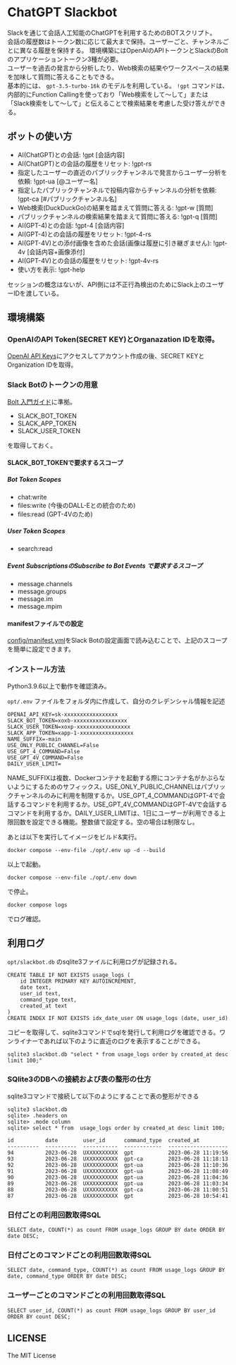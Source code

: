 # ChatGPT Slackbot

Slackを通じて会話人工知能のChatGPTを利用するためのBOTスクリプト。  
会話の履歴数はトークン数に応じて最大まで保持。ユーザーごと、チャンネルごとに異なる履歴を保持する。
環境構築にはOpenAIのAPIトークンとSlackのBoltのアプリケーショントークン3種が必要。  
ユーザーを過去の発言から分析したり、Web検索の結果やワークスペースの結果を加味して質問に答えることもできる。  
基本的には、 `gpt-3.5-turbo-16k` のモデルを利用している。 `!gpt` コマンドは、内部的にFunction Callingを使っており「Web検索をして～して」または「Slack検索をして～して」と伝えることで検索結果を考慮した受け答えができる。 

## ボットの使い方
- AI(ChatGPT)との会話: !gpt \[会話内容\]  
- AI(ChatGPT)との会話の履歴をリセット: !gpt-rs
- 指定したユーザーの直近のパブリックチャンネルで発言からユーザー分析を依頼: !gpt-ua \[@ユーザー名\]
- 指定したパブリックチャンネルで投稿内容からチャンネルの分析を依頼: !gpt-ca \[#パブリックチャンネル名\]
- Web検索(DuckDuckGo)の結果を踏まえて質問に答える: !gpt-w \[質問\]
- パブリックチャンネルの検索結果を踏まえて質問に答える: !gpt-q \[質問\]
- AI(GPT-4)との会話: !gpt-4 \[会話内容\]
- AI(GPT-4)との会話の履歴をリセット: !gpt-4-rs
- AI(GPT-4V)との添付画像を含めた会話(画像は履歴に引き継ぎません): !gpt-4v \[会話内容+画像添付\]
- AI(GPT-4V)との会話の履歴をリセット: !gpt-4v-rs
- 使い方を表示: !gpt-help

セッションの概念はないが、API側には不正行為検出のためにSlack上のユーザーIDを渡している。

## 環境構築
### OpenAIのAPI Token(SECRET KEY)とOrganazation IDを取得。
[OpenAI API Keys](https://beta.openai.com/account/api-keys)にアクセスしてアカウント作成の後、SECRET KEYとOrganization IDを取得。

### Slack Botのトークンの用意
[Bolt 入門ガイド](https://slack.dev/bolt-python/ja-jp/tutorial/getting-started)に準拠。

- SLACK_BOT_TOKEN
- SLACK_APP_TOKEN
- SLACK_USER_TOKEN

を取得しておく。

#### SLACK_BOT_TOKENで要求するスコープ

##### Bot Token Scopes
- chat:write
- files:write (今後のDALL-Eとの統合のため)
- files:read (GPT-4Vのため)

##### User Token Scopes
- search:read

##### Event SubscriptionsのSubscribe to Bot Events で要求するスコープ

- message.channels
- message.groups
- message.im
- message.mpim

#### manifestファイルでの設定

[config/manifest.yml](config/manifest.yml)をSlack Botの設定画面で読み込むことで、上記のスコープを簡単に設定できます。

### インストール方法
Python3.9.6以上で動作を確認済み。

`opt/.env` ファイルをフォルダ内に作成して、自分のクレデンシャル情報を記述

```
OPENAI_API_KEY=sk-xxxxxxxxxxxxxxxxx
SLACK_BOT_TOKEN=xoxb-xxxxxxxxxxxxxxxxx
SLACK_USER_TOKEN=xoxp-xxxxxxxxxxxxxxxxx
SLACK_APP_TOKEN=xapp-1-xxxxxxxxxxxxxxxxx
NAME_SUFFIX=-main
USE_ONLY_PUBLIC_CHANNEL=False
USE_GPT_4_COMMAND=False
USE_GPT_4V_COMMAND=False
DAILY_USER_LIMIT=
```

NAME_SUFFIXは複数、Dockerコンテナを起動する際にコンテナ名がかぶらないようにするためのサフィックス。USE_ONLY_PUBLIC_CHANNELはパブリックチャンネルのみに利用を制限するか。USE_GPT_4_COMMANDはGPT-4で会話するコマンドを利用するか。USE_GPT_4V_COMMANDはGPT-4Vで会話するコマンドを利用するか。DAILY_USER_LIMITは、1日にユーザーが利用できる上限回数を設定できる機能。整数値で設定する。空の場合は制限なし。

あとは以下を実行してイメージをビルド&実行。

```
docker compose --env-file ./opt/.env up -d --build
```

以上で起動。

```
docker compose --env-file ./opt/.env down
```

で停止。

```
docker compose logs
```
でログ確認。

## 利用ログ
`opt/slackbot.db` のsqlite3ファイルに利用ログが記録される。

```
CREATE TABLE IF NOT EXISTS usage_logs (
    id INTEGER PRIMARY KEY AUTOINCREMENT,
    date text,
    user_id text,
    command_type text,
    created_at text
)
CREATE INDEX IF NOT EXISTS idx_date_user ON usage_logs (date, user_id)
```

コピーを取得して、sqlite3コマンドでsqlを発行して利用ログを確認できる。ワンライナーであれば以下のように直近のログを表示することができる。  

```
sqlite3 slackbot.db "select * from usage_logs order by created_at desc limit 100;"
```

### SQlite3のDBへの接続および表の整形の仕方

sqlite3コマンドで接続して以下のようにすることで表の整形ができる

```
sqlite3 slackbot.db
sqlite> .headers on
sqlite> .mode column
sqlite> select * from  usage_logs order by created_at desc limit 100;
```

```
id          date        user_id      command_type  created_at
----------  ----------  -----------  ------------  -------------------
94          2023-06-28  UXXXXXXXXXX  gpt           2023-06-28 11:19:56
93          2023-06-28  UXXXXXXXXXX  gpt-ca        2023-06-28 11:18:13
92          2023-06-28  UXXXXXXXXXX  gpt-ua        2023-06-28 11:10:36
91          2023-06-28  UXXXXXXXXXX  gpt-ua        2023-06-28 11:08:49
90          2023-06-28  UXXXXXXXXXX  gpt-ua        2023-06-28 11:04:36
89          2023-06-28  UXXXXXXXXXX  gpt-ua        2023-06-28 11:03:34
88          2023-06-28  UXXXXXXXXXX  gpt-ca        2023-06-28 11:00:51
87          2023-06-28  UXXXXXXXXXX  gpt           2023-06-28 10:54:41
```

### 日付ごとの利用回数取得SQL
```
SELECT date, COUNT(*) as count FROM usage_logs GROUP BY date ORDER BY date DESC;
```

### 日付ごとのコマンドごとの利用回数取得SQL
```
SELECT date, command_type, COUNT(*) as count FROM usage_logs GROUP BY date, command_type ORDER BY date DESC;
```

### ユーザーごとのコマンドごとの利用回数取得SQL
```
SELECT user_id, COUNT(*) as count FROM usage_logs GROUP BY user_id ORDER BY count DESC;
```

## LICENSE
The MIT License
